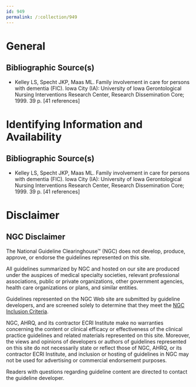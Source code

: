 ```yaml
---
id: 949
permalink: /:collection/949
---
```


# General

## Bibliographic Source(s)

- Kelley LS, Specht JKP, Maas ML. Family involvement in care for persons with dementia (FIC). Iowa City (IA): University of Iowa Gerontological Nursing Interventions Research Center, Research Dissemination Core; 1999. 39 p. [41 references]

# Identifying Information and Availability

## Bibliographic Source(s)

- Kelley LS, Specht JKP, Maas ML. Family involvement in care for persons with dementia (FIC). Iowa City (IA): University of Iowa Gerontological Nursing Interventions Research Center, Research Dissemination Core; 1999. 39 p. [41 references]

# Disclaimer

## NGC Disclaimer

The National Guideline Clearinghouse™ (NGC) does not develop, produce, approve, or endorse the guidelines represented on this site.

All guidelines summarized by NGC and hosted on our site are produced under the auspices of medical specialty societies, relevant professional associations, public or private organizations, other government agencies, health care organizations or plans, and similar entities.

Guidelines represented on the NGC Web site are submitted by guideline developers, and are screened solely to determine that they meet the [NGC Inclusion Criteria](/help-and-about/summaries/inclusion-criteria).

NGC, AHRQ, and its contractor ECRI Institute make no warranties concerning the content or clinical efficacy or effectiveness of the clinical practice guidelines and related materials represented on this site. Moreover, the views and opinions of developers or authors of guidelines represented on this site do not necessarily state or reflect those of NGC, AHRQ, or its contractor ECRI Institute, and inclusion or hosting of guidelines in NGC may not be used for advertising or commercial endorsement purposes.

Readers with questions regarding guideline content are directed to contact the guideline developer.

